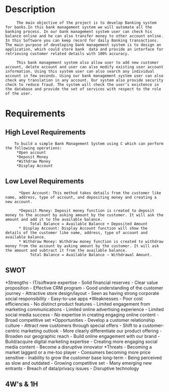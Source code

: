 # Description
         The main objective of the project is to develop Banking system for banks.In this bank management system we will automate all the banking process. In our bank management system user can check his balance online and he can also transfer money to other account online. In this Software you can keep record for daily Banking transactions. The main purpose of developing bank management system is to design an application, which could store bank  data and provide an interface for retrieving customer related details with 100% accuracy.

         This bank management system also allow user to add new customer account, delete account and user can also modify existing user account information. Using this system user can also search any individual account in few seconds. Using our bank management system user can also check any translation in any account. Our system also provide security check to reduce fraud. The system will check the user’s existence in the database and provide the set of services with respect to the role of the user.

 

# Requirements
          

## High Level Requirements
	
		To build a simple Bank Management System using C which can perform the following operations: 
		 *Open account
         *Deposit Money
         *Withdraw Money
         *Display Account
		
		  

          
## Low Level Requirements

          *Open Account: This method takes details from the customer like name, address, type of account, and depositing money and creating a new account.
		  
		  *Deposit Money: Deposit money function is created to deposit money to the account by asking amount by the customer. It will ask the amount and add it to the available balance. 
               Total Balance = Available Balance + Deposited Amount
          * Display Account: Display Account function will show the details of the customer like name, address, type of account and available balance. 
		  * Withdraw Money: Withdraw money function is created to withdraw money from the account by asking amount by the customer. It will ask the amount and subtract it from the available balance. 
               Total Balance = Available Balance – Withdrawal Amount.


## SWOT

*Strengths
      - IT/software expertise
      - Solid financial reserves
      - Clear value proposition
      - Effective CRM program
      - Good understanding of the customer journey
      - Attractive store design/layout
      - Seen as having strong corporate social responsibility
      - Easy-to-use apps
*Weaknesses
      - Poor cost efficiencies
      - No distinct product features
      - Limited engagement from marketing communications
      - Limited online advertising experience
      - Limited social media success
      - No expertise in creating engaging online content
      - Broad competitive set
*Opportunities
      - Develop a customer relationship culture
      - Attract new customers through special offers
      - Shift to a customer-centric marketing outlook
      - More clearly differentiate our product offering
      - Broaden our geographic reach
      - Build online engagement with our brand
      - Build/acquire digital marketing expertise
      - Creating more engaging social media content
      - Become a disruptive innovator
*Threats
      - Becoming a market laggard or a me-too player
      - Consumers becoming more price sensitive
      - Inability to grow the customer base long-term
      - Being perceived as slow and outdated
      - Growing competitive set
      - Many emerging new entrants
      - Breach of data/privacy issues
      - Disruptive technology
## 4W's & 1H
